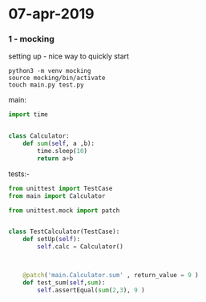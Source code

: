 # 07-apr-2019


### 1 - mocking 


setting up - nice way to quickly start
```
python3 -m venv mocking
source mocking/bin/activate
touch main.py test.py
```

main:
```python
import time


class Calculator:
    def sum(self, a ,b):
        time.sleep(10)
        return a+b

```

tests:-
```python
from unittest import TestCase
from main import Calculator

from unittest.mock import patch


class TestCalculator(TestCase):
    def setUp(self):
        self.calc = Calculator()



    @patch('main.Calculator.sum' , return_value = 9 )
    def test_sum(self,sum):
        self.assertEqual(sum(2,3), 9 )
```

